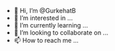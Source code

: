 - 👋 Hi, I’m @GurkehatB
- 👀 I’m interested in ...
- 🌱 I’m currently learning ...
- 💞️ I’m looking to collaborate on ...
- 📫 How to reach me ...

<!---
GurkehatB/GurkehatB is a ✨ special ✨ repository because its `README.md` (this file) appears on your GitHub profile.
You can click the Preview link to take a look at your changes.
--->
